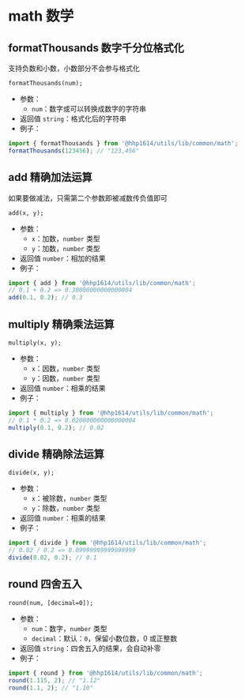 # math 数学

## formatThousands 数字千分位格式化

支持负数和小数，小数部分不会参与格式化

```text
formatThousands(num);
```

- 参数：
    - `num`：数字或可以转换成数字的字符串
- 返回值 `string`：格式化后的字符串
- 例子：
```js
import { formatThousands } from '@hhp1614/utils/lib/common/math';
formatThousands(123456); // "123,456"
```

## add 精确加法运算

如果要做减法，只需第二个参数即被减数传负值即可

```text
add(x, y);
```

- 参数：
    - `x`：加数，`number` 类型
    - `y`：加数，`number` 类型
- 返回值 `number`：相加的结果
- 例子：
```js
import { add } from '@hhp1614/utils/lib/common/math';
// 0.1 + 0.2 => 0.30000000000000004
add(0.1, 0.2); // 0.3
```

## multiply 精确乘法运算

```text
multiply(x, y);
```

- 参数：
    - `x`：因数，`number` 类型
    - `y`：因数，`number` 类型
- 返回值 `number`：相乘的结果
- 例子：
```js
import { multiply } from '@hhp1614/utils/lib/common/math';
// 0.1 * 0.2 => 0.020000000000000004
multiply(0.1, 0.2); // 0.02
```

## divide 精确除法运算

```text
divide(x, y);
```

- 参数：
    - `x`：被除数，`number` 类型
    - `y`：除数，`number` 类型
- 返回值 `number`：相乘的结果
- 例子：
```js
import { divide } from '@hhp1614/utils/lib/common/math';
// 0.02 / 0.2 => 0.09999999999999999
divide(0.02, 0.2); // 0.1
```

## round 四舍五入

```text
round(num, [decimal=0]);
```

- 参数：
    - `num`：数字，`number` 类型
    - `decimal`：默认：`0`，保留小数位数，0 或正整数
- 返回值 `string`：四舍五入的结果，会自动补零
- 例子：
```js
import { round } from '@hhp1614/utils/lib/common/math';
round(1.115, 2); // "1.12"
round(1.1, 2); // "1.10"
```
